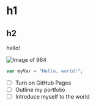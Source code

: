 # h1
## h2
hello!


![Image of 964](https://upload.wikimedia.org/wikipedia/commons/b/bf/Porsche_964_Carrera_2_%2851707730347%29.jpg)

``` javascript
var myVar = "Hello, world!";
```
- [ ] Turn on GitHub Pages
- [ ] Outline my portfolio
- [ ] Introduce myself to the world
